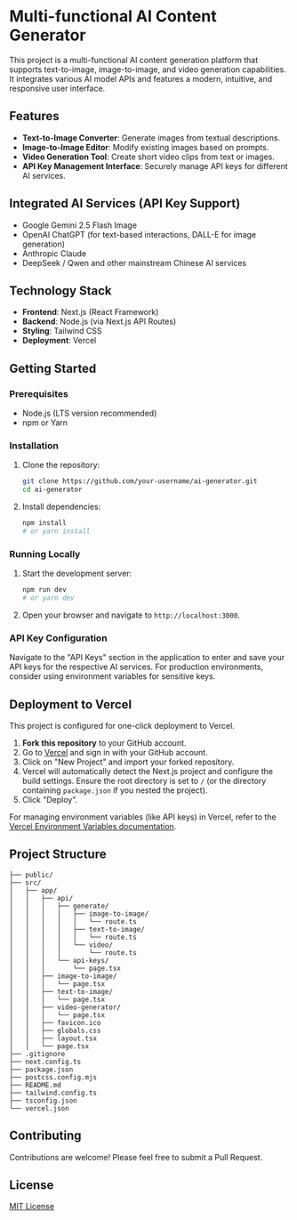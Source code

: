 # Multi-functional AI Content Generator

This project is a multi-functional AI content generation platform that supports text-to-image, image-to-image, and video generation capabilities. It integrates various AI model APIs and features a modern, intuitive, and responsive user interface.

## Features

- **Text-to-Image Converter**: Generate images from textual descriptions.
- **Image-to-Image Editor**: Modify existing images based on prompts.
- **Video Generation Tool**: Create short video clips from text or images.
- **API Key Management Interface**: Securely manage API keys for different AI services.

## Integrated AI Services (API Key Support)

- Google Gemini 2.5 Flash Image
- OpenAI ChatGPT (for text-based interactions, DALL-E for image generation)
- Anthropic Claude
- DeepSeek / Qwen and other mainstream Chinese AI services

## Technology Stack

- **Frontend**: Next.js (React Framework)
- **Backend**: Node.js (via Next.js API Routes)
- **Styling**: Tailwind CSS
- **Deployment**: Vercel

## Getting Started

### Prerequisites

- Node.js (LTS version recommended)
- npm or Yarn

### Installation

1. Clone the repository:
   ```bash
   git clone https://github.com/your-username/ai-generator.git
   cd ai-generator
   ```

2. Install dependencies:
   ```bash
   npm install
   # or yarn install
   ```

### Running Locally

1. Start the development server:
   ```bash
   npm run dev
   # or yarn dev
   ```

2. Open your browser and navigate to `http://localhost:3000`.

### API Key Configuration

Navigate to the "API Keys" section in the application to enter and save your API keys for the respective AI services. For production environments, consider using environment variables for sensitive keys.

## Deployment to Vercel

This project is configured for one-click deployment to Vercel.

1. **Fork this repository** to your GitHub account.
2. Go to [Vercel](https://vercel.com/) and sign in with your GitHub account.
3. Click on "New Project" and import your forked repository.
4. Vercel will automatically detect the Next.js project and configure the build settings. Ensure the root directory is set to `/` (or the directory containing `package.json` if you nested the project).
5. Click "Deploy".

For managing environment variables (like API keys) in Vercel, refer to the [Vercel Environment Variables documentation](https://vercel.com/docs/concepts/projects/environment-variables).

## Project Structure

```
├── public/
├── src/
│   ├── app/
│   │   ├── api/
│   │   │   ├── generate/
│   │   │   │   ├── image-to-image/
│   │   │   │   │   └── route.ts
│   │   │   │   ├── text-to-image/
│   │   │   │   │   └── route.ts
│   │   │   │   └── video/
│   │   │   │       └── route.ts
│   │   │   └── api-keys/
│   │   │       └── page.tsx
│   │   ├── image-to-image/
│   │   │   └── page.tsx
│   │   ├── text-to-image/
│   │   │   └── page.tsx
│   │   ├── video-generator/
│   │   │   └── page.tsx
│   │   ├── favicon.ico
│   │   ├── globals.css
│   │   ├── layout.tsx
│   │   └── page.tsx
├── .gitignore
├── next.config.ts
├── package.json
├── postcss.config.mjs
├── README.md
├── tailwind.config.ts
├── tsconfig.json
└── vercel.json
```

## Contributing

Contributions are welcome! Please feel free to submit a Pull Request.

## License

[MIT License](LICENSE)
